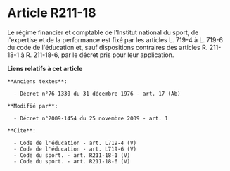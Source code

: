 # Article R211-18

Le régime financier et comptable de l'Institut national du sport, de l'expertise et de la performance est fixé par les
articles L. 719-4 à L. 719-6 du code de l'éducation et, sauf dispositions contraires des articles R. 211-18-1 à R. 211-18-6,
par le décret pris pour leur application.

**Liens relatifs à cet article**

	**Anciens textes**:

	  - Décret n°76-1330 du 31 décembre 1976 - art. 17 (Ab)

	**Modifié par**:

	  - Décret n°2009-1454 du 25 novembre 2009 - art. 1

	**Cite**:

	  - Code de l'éducation - art. L719-4 (V)
	  - Code de l'éducation - art. L719-6 (V)
	  - Code du sport. - art. R211-18-1 (V)
	  - Code du sport. - art. R211-18-6 (V)
